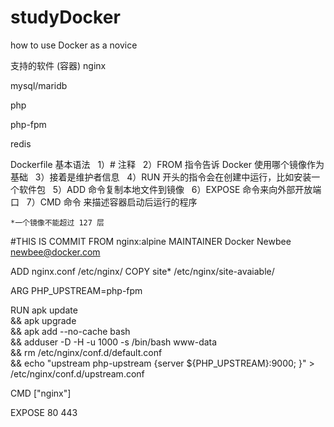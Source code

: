 # studyDocker
how to use Docker  as a novice


支持的软件 (容器)
  nginx
  
  mysql/maridb
  
  php

  php-fpm

  redis
  
  
  Dockerfile 基本语法
    1）# 注释
    2）FROM 指令告诉 Docker 使用哪个镜像作为基础
    3）接着是维护者信息
    4）RUN 开头的指令会在创建中运行，比如安装一个软件包
    5）ADD 命令复制本地文件到镜像
    6）EXPOSE 命令来向外部开放端口
    7）CMD 命令 来描述容器启动后运行的程序
    
    *一个镜像不能超过 127 层
    
  #THIS IS COMMIT
  FROM nginx:alpine
  MAINTAINER Docker Newbee <newbee@docker.com>

  ADD nginx.conf /etc/nginx/
  COPY site* /etc/nginx/site-avaiable/

  ARG PHP_UPSTREAM=php-fpm

  RUN apk update \
    && apk upgrade \
    && apk add --no-cache bash \
    && adduser -D -H -u 1000 -s /bin/bash www-data \
    && rm /etc/nginx/conf.d/default.conf \
    && echo "upstream php-upstream {server ${PHP_UPSTREAM}:9000; }" > /etc/nginx/conf.d/upstream.conf

  CMD ["nginx"]

  EXPOSE 80 443
